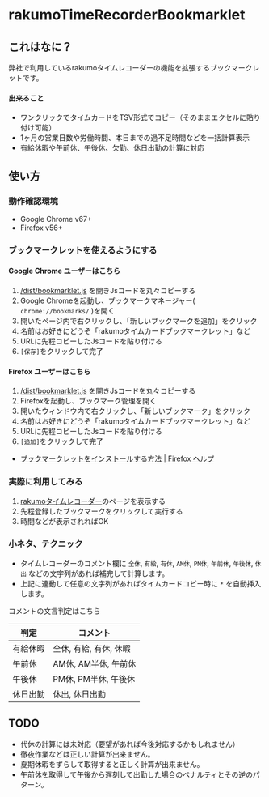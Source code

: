 # rakumoTimeRecorderBookmarklet

## これはなに？

弊社で利用しているrakumoタイムレコーダーの機能を拡張するブックマークレットです。

#### 出来ること

* ワンクリックでタイムカードをTSV形式でコピー（そのままエクセルに貼り付け可能）
* 1ヶ月の営業日数や労働時間、本日までの過不足時間などを一括計算表示
* 有給休暇や午前休、午後休、欠勤、休日出勤の計算に対応

## 使い方

### 動作確認環境

* Google Chrome v67+
* Firefox v56+

### ブックマークレットを使えるようにする

#### Google Chrome ユーザーはこちら

1. [/dist/bookmarklet.js](dist/bookmarklet.js) を開きJsコードを丸々コピーする
2. Google Chromeを起動し、ブックマークマネージャー( `chrome://bookmarks/` )を開く
3. 開いたページ内で右クリックし、「新しいブックマークを追加」をクリック
4. 名前はお好きにどうぞ「rakumoタイムカードブックマークレット」など
5. URLに先程コピーしたJsコードを貼り付ける
6. `[保存]`をクリックして完了

#### Firefox ユーザーはこちら

1. [/dist/bookmarklet.js](dist/bookmarklet.js) を開きJsコードを丸々コピーする
2. Firefoxを起動し、ブックマーク管理を開く
3. 開いたウィンドウ内で右クリックし、「新しいブックマーク」をクリック
4. 名前はお好きにどうぞ「rakumoタイムカードブックマークレット」など
5. URLに先程コピーしたJsコードを貼り付ける
6. `[追加]`をクリックして完了

* [ブックマークレットをインストールする方法 | Firefox ヘルプ](https://support.mozilla.org/ja/kb/bookmarklets-perform-common-web-page-tasks)

### 実際に利用してみる

1. [rakumoタイムレコーダー](https://a-rakumo.appspot.com/time_recorder)のページを表示する
2. 先程登録したブックマークをクリックして実行する
3. 時間などが表示されればOK

### 小ネタ、テクニック

* タイムレコーダーのコメント欄に `全休`, `有給`, `有休`, `AM休`, `PM休`, `午前休`, `午後休`, `休出` などの文字列があれば補完して計算します。
* 上記に連動して任意の文字列があればタイムカードコピー時に `*` を自動挿入します。

コメントの文言判定はこちら

| 判定 | コメント |
----|----
| 有給休暇 | 全休, 有給, 有休, 休暇 |
| 午前休 | AM休, AM半休, 午前休 |
| 午後休 | PM休, PM半休, 午後休 |
| 休日出勤 | 休出, 休日出勤 |

## TODO

* 代休の計算には未対応（要望があれば今後対応するかもしれません）
* 徹夜作業などは正しい計算が出来ません。
* 夏期休暇をずらして取得すると正しく計算が出来ません。
* 午前休を取得して午後から遅刻して出勤した場合のペナルティとその逆のパターン。
